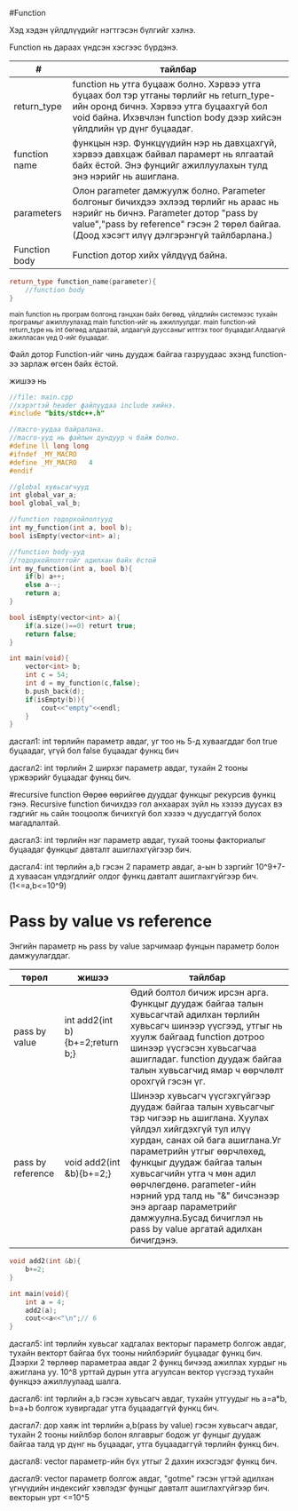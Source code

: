 #Function

Хэд хэдэн үйлдлүүдийг нэгтгэсэн бүлгийг хэлнэ.

Function нь дараах үндсэн хэсгээс бүрдэнэ.

| # | тайлбар|
|---|---|
| return_type | function нь утга буцааж болно. Хэрвээ утга буцаах бол тэр утганы төрлийг нь return_type-ийн оронд бичнэ. Хэрвээ утга буцаахгүй бол void байна. Ихэвчлэн function body дээр хийсэн үйлдлийн үр дүнг буцаадаг. |
| function name | функцын нэр. Функцүүдийн нэр нь давхцахгүй, хэрвээ давхцаж байвал парамерт нь ялгаатай байх ёстой. Энэ фунцийг ажиллуулахын тулд энэ нэрийг нь ашиглана. |
| parameters | Олон parameter дамжуулж болно. Parameter болгоныг бичихдээ эхлээд төрлийг нь араас нь нэрийг нь бичнэ. Parameter дотор "pass by value","pass by reference" гэсэн 2 төрөл байгаа.(Доод хэсэгт илүү дэлгэрэнгүй тайлбарлана.)|
| Function body | Function дотор хийх үйлдүүд байна. |


```cpp
return_type function_name(parameter){
    //function body
}
```
<sub>main function нь програм болгонд ганцхан байх бөгөөд, үйлдлийн системээс тухайн програмыг ажиллуулахад main function-ийг нь ажиллуулдаг. main function-ий return_type нь int бөгөөд алдаатай, алдаагүй дууссаныг илтгэх тоог буцаадаг.Алдаагүй ажилласан үед 0-ийг буцаадаг.
</sub>

Файл дотор Function-ийг чинь дуудаж байгаа газруудаас эхэнд function-ээ зарлаж өгсөн байх ёстой.

жишээ нь 
```cpp
//file: main.cpp
//хэрэгтэй header файлуудаа include хийнэ.
#include "bits/stdc++.h"

//macro-уудаа байралана.
//macro-ууд нь файлын дундуур ч байж болно.
#define ll long long
#ifndef _MY_MACRO
#define _MY_MACRO   4
#endif

//global хувьсагчууд
int global_var_a;
bool global_val_b;

//function тодорхойлолтууд
int my_function(int a, bool b);
bool isEmpty(vector<int> a);

//function body-ууд 
//тодорхойлолттойг адилхан байх ёстой
int my_function(int a, bool b){
    if(b) a++;
    else a--;
    return a;
}

bool isEmpty(vector<int> a){
    if(a.size()==0) returt true;
    return false;
}

int main(void){
    vector<int> b;
    int c = 54;
    int d = my_function(c,false);
    b.push_back(d);
    if(isEmpty(b)){
        cout<<"empty"<<endl;
    }
}
```

дасгал1:
int төрлийн параметр авдаг, уг тоо нь 5-д хуваагддаг бол true буцаадаг, үгүй бол false буцаадаг функц бич

дасгал2:
int төрлийн 2 ширхэг параметр авдаг, тухайн 2 тооны үржвэрийг буцаадаг функц бич.

#recursive function
Өөрөө өөрийгөө дууддаг функцыг рекурсив функц гэнэ.
Recursive function бичихдээ гол анхаарах зүйл нь хэзээ дуусах вэ гэдгийг нь сайн тооцоолж бичихгүй бол хэзээ ч дуусдаггүй болох магадлалтай. 

дасгал3:
int төрлийн нэг параметр авдаг, тухай тооны факториалыг буцаадаг функцыг давталт ашиглахгүйгээр бич.

дасгал4:
int төрлийн a,b гэсэн 2 параметр авдаг, а-ын b зэргийг 10^9+7-д хуваасан үлдэгдлийг олдог функц давталт ашиглахгүйгээр бич.(1<=a,b<=10^9)

# Pass by value vs reference
Энгийн параметр нь pass by value зарчимаар фунцын параметр болон дамжуулагддаг. 

| төрөл | жишээ | тайлбар |
|---|---|---|
| pass by value | int add2(int b){b+=2;return b;} | Өдий болтол бичиж ирсэн арга. Функцыг дуудаж байгаа талын хувьсагчтай адилхан төрлийн хувьсагч шинээр үүсгээд, утгыг нь хуулж байгаад function дотроо шинээр үүсгэсэн хувьсагчаа ашигладаг. function дуудаж байгаа талын хувьсагчид ямар ч өөрчлөлт орохгүй гэсэн үг. |
| pass by reference | void add2(int &b){b+=2;} | Шинээр хувьсагч үүсгэхгүйгээр дуудаж байгаа талын хувьсагчыг тэр чигээр нь ашиглана. Хуулах үйлдэл хийгдэхгүй тул илүү хурдан, санах ой бага ашиглана.Уг параметрийн утгыг өөрчлөхөд, функцыг дуудаж байгаа талын хувьсагчийн утга ч мөн адил өөрчлөгдөнө. parameter-ийн нэрний урд талд нь "&" бичсэнээр энэ аргаар параметрийг дамжуулна.Бусад бичиглэл нь pass by value аргатай адилхан бичигдэнэ. |

```cpp
void add2(int &b){
    b+=2;
}

int main(void){
    int a = 4;
    add2(a);
    cout<<a<<"\n";// 6
}
```

дасгал5:
int төрлийн хувьсаг хадгалах векторыг параметр болгож авдаг, тухайн векторт байгаа бүх тооны нийлбэрийг буцаадаг функц бич.
Дээрхи 2 төрлөөр параметраа авдаг 2 функц бичээд ажиллах хурдыг нь ажиглана уу.
10^8 урттай дурын утга агуулсан вектор үүсгээд тухайн функцээ ажиллуулаад шалга.

дасгал6:
int төрлийн a,b гэсэн хувьсагч авдаг, тухайн утгуудыг нь a=a*b, b=a+b болгож хувиргадаг утга буцаадаггүй функц бич.

дасгал7:
дор хаяж int төрлийн a,b(pass by value) гэсэн хувьсагч авдаг, тухайн 2 тооны нийлбэр болон ялгаврыг бодож уг фунцыг дуудаж байгаа талд үр дүнг нь буцаадаг, утга буцаадаггүй төрлийн функц бич.

дасгал8:
vector<int> параметр-ийн бүх утгыг 2 дахин ихэсгэдэг функц бич.

дасгал9:
vector<string> параметр болгож авдаг, "gotme" гэсэн үгтэй адилхан үгнүүдийн индексийг хэвлэдэг фунцыг давталт ашиглахгүйгээр бич. векторын урт <=10^5
